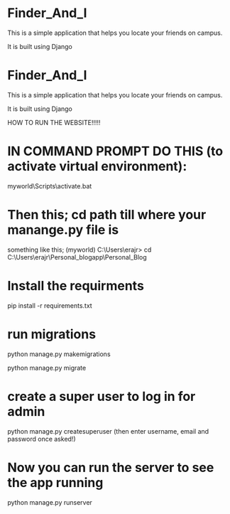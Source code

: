# Finder_And_I

This is a simple application that helps you locate your friends on campus.

It is built using Django

# Finder_And_I

This is a simple application that helps you locate your friends on campus.

It is built using Django

HOW TO RUN THE WEBSITE!!!!!
# IN COMMAND PROMPT DO THIS (to activate virtual environment):
myworld\Scripts\activate.bat

# Then this; cd path till where your manange.py file is
something like this;
(myworld) C:\Users\erajr> cd C:\Users\erajr\Personal_blogapp\Personal_Blog

# Install the requirments 
pip install -r requirements.txt


# run  migrations
python manage.py makemigrations 

python manage.py migrate


# create a super user to log in for admin
python manage.py createsuperuser
(then enter username, email and password once asked!)


# Now you can run the server to see the app running 

python manage.py runserver
